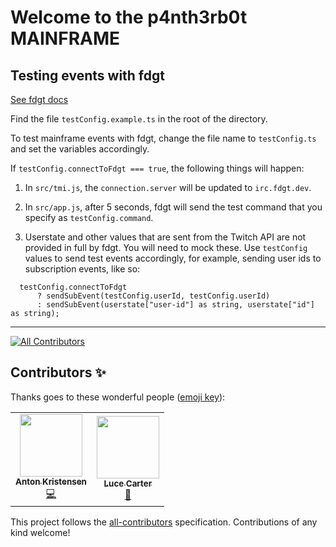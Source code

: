 # Welcome to the p4nth3rb0t MAINFRAME

## Testing events with fdgt

[See fdgt docs](https://fdgt-website.now.sh/docs/getting-started)

Find the file `testConfig.example.ts` in the root of the directory.

To test mainframe events with fdgt, change the file name to `testConfig.ts` and set the variables accordingly.

If `testConfig.connectToFdgt === true`, the following things will happen:

1. In `src/tmi.js`, the `connection.server` will be updated to `irc.fdgt.dev`.

2. In `src/app.js`, after 5 seconds, fdgt will send the test command that you specify as `testConfig.command`.

3. Userstate and other values that are sent from the Twitch API are not provided in full by fdgt. You will need to mock these. Use `testConfig` values to send test events accordingly, for example, sending user ids to subscription events, like so:

```
  testConfig.connectToFdgt
      ? sendSubEvent(testConfig.userId, testConfig.userId)
      : sendSubEvent(userstate["user-id"] as string, userstate["id"] as string);

```

---

<!-- ALL-CONTRIBUTORS-BADGE:START - Do not remove or modify this section -->
[![All Contributors](https://img.shields.io/badge/all_contributors-2-orange.svg?style=flat-square)](#contributors-)
<!-- ALL-CONTRIBUTORS-BADGE:END -->

## Contributors ✨

Thanks goes to these wonderful people ([emoji key](https://allcontributors.org/docs/en/emoji-key)):

<!-- ALL-CONTRIBUTORS-LIST:START - Do not remove or modify this section -->
<!-- prettier-ignore-start -->
<!-- markdownlint-disable -->
<table>
  <tr>
    <td align="center"><a href="http://www.akr.is"><img src="https://avatars2.githubusercontent.com/u/5489879?v=4" width="100px;" alt=""/><br /><sub><b>Anton Kristensen</b></sub></a><br /><a href="https://github.com/whitep4nth3r/p4nth3rb0t-mainframe/commits?author=antonedvard" title="Code">💻</a></td>
    <td align="center"><a href="http://lucecarter.co.uk"><img src="https://avatars2.githubusercontent.com/u/6980734?v=4" width="100px;" alt=""/><br /><sub><b>Luce Carter</b></sub></a><br /><a href="https://github.com/whitep4nth3r/p4nth3rb0t-mainframe/commits?author=LuceCarter" title="Documentation">📖</a></td>
  </tr>
</table>

<!-- markdownlint-enable -->
<!-- prettier-ignore-end -->
<!-- ALL-CONTRIBUTORS-LIST:END -->

This project follows the [all-contributors](https://github.com/all-contributors/all-contributors) specification. Contributions of any kind welcome!
